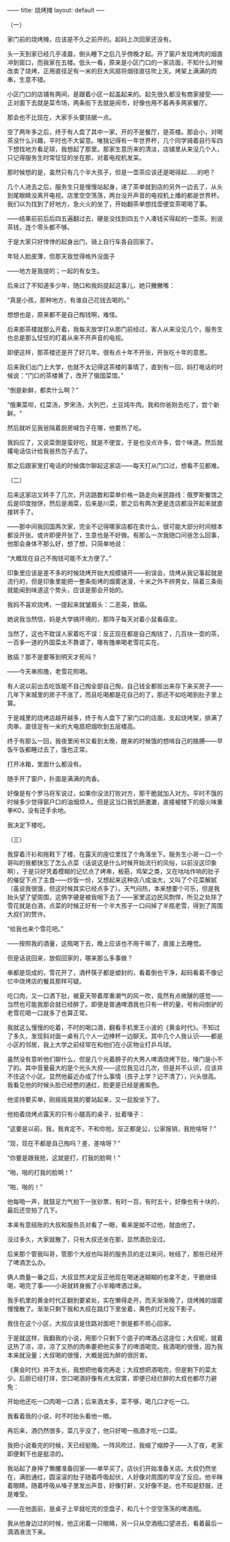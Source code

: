 ——
title: 烧烤摊
layout: default
—-

（一）

家门前的烧烤摊，应该是不久之前开的。起码上次回家还没有。

头一天到家已经几乎凌晨，倒头睡下之后几乎傍晚才起。开了窗户发现烤肉的烟直冲到窗口，而我家在五楼。低头一看，原来是小区门口的一家店面，不知什么时候改卖了烧烤，正用直径足有一米的巨大风扇将烟径直往吹上天。烤架上满满的肉串，生意不错。

小区门口的店铺有两间，是跟着小区一起盖起来的。起先很久都没有商家接受——正对面下去就是菜市场，两条街下去就是闹市，好像也用不着再多两家餐厅。

那会也不比现在，大家手头要拮据一点。

空了两年多之后，终于有人盘了其中一家，开的不是餐厅，是茶楼。那会小，对喝茶没什么兴趣，平时也不大留意。唯独记得有一年世界杯，几个同学骑着自行车四下想找地方看足球，我想起了那里。那家生意历来的清淡，店铺里从来没几个人，只记得服务生时常怔怔的坐在那，对着电视机发呆。

那时候想的是，虽然只有几个半大孩子，但是一壶茶应该还是喝得起……的吧？

几个人进去之后，服务生只是慢慢站起身，递了茶单就到店的另外一边去了，从头到尾眼睛没离开电视。店里空空荡荡，两台没开声音的电视机上播的都是世界杯。我们以为找到了好地方，急火火的坐了，开始翻茶单想找壶便宜茶喝喝了事。

——结果前前后后四五遍翻过去，硬是没找到四五个人凑钱买得起的一壶茶。别说茶钱，连个零头都不够。

于是大家只好悻悻的起身出门，骑上自行车各自回家了。

年轻人脸皮薄，但那天我觉得格外没面子

——地方是我提的；一起的有女生。



后来过了不知道多少年，随口和我妈提起这事儿，她只撇撇嘴：

“真是小孩，那种地方，有谁自己花钱去喝的。”

想想也是，原来都不是自己掏钱啊，难怪。



后来那茶楼就那么开着，我每天放学打从那门前经过，客人从来没见几个，服务生也总是那么怔怔的盯着从来不开声音的电视。

即便这样，那茶楼还是开了好几年。很有点十年不开张，开张吃十年的意思。

后来我们出门上大学，也就不太记得这茶楼的事情了，直到有一回，妈打电话的时候说：“门口的茶楼黄了，改开了俄国菜馆。”

“倒是新鲜，都卖什么啊？”

“俄果菜呗，红菜汤，罗宋汤，大列巴，土豆炖牛肉。我和你爸刚去吃了，尝个新鲜。“

然后就听见我爸隔着厨房喊包子在哪，他要热了吃。

我妈应了，又说菜倒是蛮好吃，就是不便宜，于是也没点许多，尝个味道。然后就撂电话估计给我爸热包子去了。

那之后跟家里打电话的时候偶尔聊起这家店——每天打从门口过，想看不见都难。


（二）

后来这家店又转手了几次，开店路数和菜单价格一路走向亲民路线：俄罗斯餐馆之后是印度抛饼，然后是湘菜，后来是川菜，那之后有两次更是连店都没开起来就直接转手了。

——那中间我回国两次家，完全不记得哪家店都在卖什么，很可能大部分时间根本都没开张。或许即便开张了，生意也是不好做。有那么一次我随口问爸怎么回事，他那会身体不那么好，想了想，只简单地说：

“大概现在自己不掏钱可能不太方便了。”

印象里应该是差不多的时候烧烤开始大规模铺开——别误会，烧烤从我记事起就是流行的，但是印象里能把一整条街烤的烟雾迷漫，十米之外不辨男女，隔着三条街就能闻到味道这个势头，应该是那会开始的。

我妈不喜欢烧烤，一提起来就皱眉头：二恶英，致癌。

她说我当然信，妈是大学搞环境的，那阵子每天对着小鼠看癌变。

当然了，这也不耽误人家着吃不误：反正现在都是自己掏钱了，几百块一壶的茶，一百多一道的外国菜太不靠谱了，哪有撸串喝老雪花实在。

致癌？那不是要等到明天才死吗？

——今天串照撸，老雪花照喝。


有人说以前出去吃饭能不自己掏全部自己掏，自己钱全都抠出来存下来买房子——几年下来城里的房子不涨了，而且吃喝都是花自己的了，那还不如吃喝到肚子里上算。

于是城里的烧烤店越开越多，终于有人盘下了家门口的店面，支起烧烤架，排满了肉串，直径足有一米的大电扇把烟吹到五层楼高。

终于有那么一回，我夜里闲书又看到太晚，醒来的时候饿的想啃自己的胳膊——早饭午饭都睡过去了，饿也正常。

打开冰箱，里面什么都没有。

随手开了窗户，扑面是满满的肉香。

好像是有个罗马将军说过，如果你没法打败对方，那干脆就加入对方。平时不饿的时候多少觉得窗户口的油烟烦人。但是这当口我饥肠漉漉，直接被楼下的烟火味重拳KO，没有还手余地。

我决定下楼吃。


（三）

我穿着汗衫和拖鞋下了楼，在露天的座位里找了个角落坐下。服务生小哥一口一个哥叫的我都快忘了怎么点菜（话说这是什么时候开始流行的风俗，以前没这印象啊），于是只好凭着模糊的记忆点了烤串，板筋，鸡架之类，又在咕咕作响的肚子的催促下点了主食——炒饭一份，又想起来这种店八成油大，又叫了个花菜解腻（虽说我很饿，但这时候其实已经点多了）。天气闷热，本来想要个可乐，但是我抬头望了望周围，这俩字硬是被我咽下去了——家里这边民风剽悍，所见之处除了雪花就是白酒，点菜的时候正好有一个半大孩子一口闷掉了半瓶老雪，得到了周围大叔们的赞许。

“给我也来个雪花吧。”

——按照我的酒量，这瓶喝下去，晚上应该也不用干嘛了，直接上去睡觉。

但是话说回来，放假回家的，哪来那么多事做？


串都是现成的，雪花开了，酒杯筷子都是塑封的，看着倒也干净，起码看着不像记忆中烧烤店的餐具那样可疑。

吃口肉，又一口酒下肚，被夏天带着厚重潮气的风一吹，竟然有点微醺的感觉——当然也可能我那会就已经醉了。即便是普通啤酒我也只有一杯的量，号称闷倒驴的老雪花喝一口就多了也算正常。

我就这么慢慢的吃着，不时的喝口酒，翻看手机里王小波的《黄金时代》。不知过了多久，发现斜对面一桌有几个人一边捧杯一边聊天。其中几个人我认识——都是小区的邻居，我上大学之前经常在和他们在小区物业打乒乓球。

虽然没有意听他们聊什么，但是几个光着膀子的大男人啤酒烧烤下肚，嗓门是小不了的。其中音量最大的是个光头大叔——这位我见过几次，但是并不认识，应该并不住这个小区。显然他最近办成了什么事情（孩子上学？记不清了），兴头很高。我看见他的时候头脸已经憋的通红，脸更是已经是酱紫色。

他坚持要买单，刚摇摇晃晃的要站起来，又一屁股坐下了。

他拍着烧烤点露天的只有小腿高的桌子，扯着嗓子：

“这要是以前，我，我肯定不，不和你抢。反正都是公，公家报销，我抢啥呀？”

“现，现在不都是自己掏吗？差，差啥呀？”

“你要是跟我抢，这就是打，打我的脸啊！”

“啪，啪的打我的脸啊！”

“啪，啪的！”

他每啪一声，就鼓足力气拍下一张钞票，有时一百，有时五十，好像也有十块的，最后还空拍了几下。

本来有意结账的大叔和服务员对看了一眼，看来是拗不过他，就由他了。

没过多久，大家就散了，只有大叔还坐在那，显然酒劲没过。

后来那个管我叫哥，管那个大叔也叫哥的服务员的走过来问，帐结了，那些已经开了啤酒怎么办。

俩人商量一番之后，大叔显然决定反正他现在喝迷迷糊糊的也拿不走，干脆继续喝，喝完了事——小哥就转身搬了小半箱啤酒过来。

我手机里的黄金时代正翻到要紧处，实在懒得走开，而天渐渐晚了，烧烤摊的烟雾慢慢散了。渐渐只剩下我和大叔在路灯下里坐着，黄色的灯光投下影子。

我住在这个小区，大叔应该是住路对面吧？倒是都不担心回家。

于是就这样，我翻我的小说，用那个只剩下个底子的啤酒占这座位；大叔呢，就着这热了凉，凉，凉了又热的肉串要把他买多了的啤酒喝完。我酒喝的很慢，因为我本来就没量；大叔喝的很慢，大概是因为醉的很厉害。

《黄金时代》并不太长，我想把他看完再走；大叔想把酒喝完，但是剩下的菜太少。后厨已经打烊，空口喝酒好像有点太寂寞，即便已经烂醉的大叔也都尽力避免：

开始他还吃一口肉喝一口酒；后来酒太多，菜不够，喝几口才吃一口。

我看着我的小说，时不时抬头看他一眼。

再后来，酒仍然很多，菜几乎没了，他只好喝一瓶酒才吃一口菜。

我把小说看完的时候，天已经挺晚。一阵风吹过，我缩了缩脖子——入了夜，老家即便剩下也是挺凉的。

我站起了身抻了懒腰准备回家——单早买了。店伙们开始准备关店。大叔仍然坐在，满脸通红，圆滚滚的肚子随着呼吸起伏，人好像对周围的早没了反应。他半眯着眼睛，随着呼吸从嗓子里发出声音，好像打鼾，又好像不是。也不知是舒服，还是难受。

——在他面前，是桌子上早就吃完的空盘子，和几十个空空荡荡的啤酒瓶。

我从他身边过的时候，他正闭着一只眼睛，另一只从空酒瓶口望进去，看着最后一滴酒液流下来。

